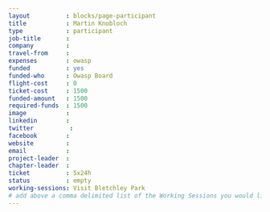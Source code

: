 ```yaml
---
layout          : blocks/page-participant
title           : Martin Knobloch
type            : participant
job-title       :
company         :
travel-from     :
expenses        : owasp
funded          : yes
funded-who      : Owasp Board
flight-cost     : 0
ticket-cost     : 1500
funded-amount   : 1500
required-funds  : 1500
image           :
linkedin        :
twitter          :
facebook        :
website         :
email           :
project-leader  :
chapter-leader  :
ticket          : 5x24h
status          : empty
working-sessions: Visit Bletchley Park
# add above a comma delimited list of the Working Sessions you would like to attend (use the session's title)
---
```


<!-- put more details about participant here -->
